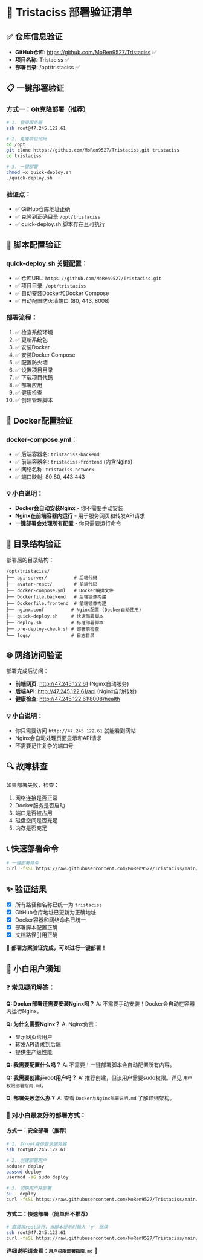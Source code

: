 # 🚀 Tristaciss 部署验证清单

## ✅ 仓库信息验证
- **GitHub仓库**: https://github.com/MoRen9527/Tristaciss ✅
- **项目名称**: Tristaciss ✅
- **部署目录**: /opt/tristaciss ✅

## 📋 一键部署验证

### 方式一：Git克隆部署（推荐）
```bash
# 1. 登录服务器
ssh root@47.245.122.61

# 2. 克隆项目代码
cd /opt
git clone https://github.com/MoRen9527/Tristaciss.git tristaciss
cd tristaciss

# 3. 一键部署
chmod +x quick-deploy.sh
./quick-deploy.sh
```

### 验证点：
- ✅ GitHub仓库地址正确
- ✅ 克隆到正确目录 `/opt/tristaciss`
- ✅ quick-deploy.sh 脚本存在且可执行

## 🔧 脚本配置验证

### quick-deploy.sh 关键配置：
- ✅ 仓库URL: `https://github.com/MoRen9527/Tristaciss.git`
- ✅ 项目目录: `/opt/tristaciss`
- ✅ 自动安装Docker和Docker Compose
- ✅ 自动配置防火墙端口 (80, 443, 8008)

### 部署流程：
1. ✅ 检查系统环境
2. ✅ 更新系统包
3. ✅ 安装Docker
4. ✅ 安装Docker Compose
5. ✅ 配置防火墙
6. ✅ 设置项目目录
7. ✅ 下载项目代码
8. ✅ 部署应用
9. ✅ 健康检查
10. ✅ 创建管理脚本

## 🐳 Docker配置验证

### docker-compose.yml：
- ✅ 后端容器名: `tristaciss-backend`
- ✅ 前端容器名: `tristaciss-frontend` (内含Nginx)
- ✅ 网络名称: `tristaciss-network`
- ✅ 端口映射: 80:80, 443:443

### 💡 小白说明：
- **Docker会自动安装Nginx** - 你不需要手动安装
- **Nginx在前端容器内运行** - 用于服务网页和转发API请求
- **一键部署会处理所有配置** - 你只需要运行命令

## 📁 目录结构验证

部署后的目录结构：
```
/opt/tristaciss/
├── api-server/          # 后端代码
├── avatar-react/        # 前端代码
├── docker-compose.yml   # Docker编排文件
├── Dockerfile.backend   # 后端镜像构建
├── Dockerfile.frontend  # 前端镜像构建
├── nginx.conf          # Nginx配置 (Docker自动使用)
├── quick-deploy.sh     # 快速部署脚本
├── deploy.sh           # 标准部署脚本
├── pre-deploy-check.sh # 部署前检查
└── logs/               # 日志目录
```

## 🌐 网络访问验证

部署完成后访问：
- **前端网页**: http://47.245.122.61 (Nginx自动服务)
- **后端API**: http://47.245.122.61/api (Nginx自动转发)
- **健康检查**: http://47.245.122.61:8008/health

### 💡 小白说明：
- 你只需要访问 `http://47.245.122.61` 就能看到网站
- Nginx会自动处理页面显示和API请求
- 不需要记住复杂的端口号

## 🔍 故障排查

如果部署失败，检查：
1. 网络连接是否正常
2. Docker服务是否启动
3. 端口是否被占用
4. 磁盘空间是否充足
5. 内存是否充足

## 📞 快速部署命令

```bash
# 一键部署命令
curl -fsSL https://raw.githubusercontent.com/MoRen9527/Tristaciss/main/quick-deploy.sh | bash
```

## ✨ 验证结果

- [x] 所有路径和名称已统一为 `tristaciss`
- [x] GitHub仓库地址已更新为正确地址
- [x] Docker容器和网络命名已统一
- [x] 部署脚本配置正确
- [x] 文档路径引用正确

🎉 **部署方案验证完成，可以进行一键部署！**

## 🔰 小白用户须知

### ❓ 常见疑问解答：

**Q: Docker部署还需要安装Nginx吗？**
A: 不需要手动安装！Docker会自动在容器内运行Nginx。

**Q: 为什么需要Nginx？**
A: Nginx负责：
- 显示网页给用户
- 转发API请求到后端
- 提供生产级性能

**Q: 我需要配置什么吗？**
A: 不需要！一键部署脚本会自动配置所有内容。

**Q: 我需要创建非root用户吗？**
A: 推荐创建，但该用户需要sudo权限。详见 `用户权限部署指南.md`。

**Q: 部署失败怎么办？**
A: 查看 `Docker与Nginx部署说明.md` 了解详细架构。

### 🚀 对小白最友好的部署方式：

#### 方式一：安全部署（推荐）
```bash
# 1. 以root身份登录服务器
ssh root@47.245.122.61

# 2. 创建部署用户
adduser deploy
passwd deploy
usermod -aG sudo deploy

# 3. 切换用户并部署
su - deploy
curl -fsSL https://raw.githubusercontent.com/MoRen9527/Tristaciss/main/quick-deploy.sh | bash
```

#### 方式二：快速部署（简单但不推荐）
```bash
# 直接用root运行，当脚本提示时输入 'y' 继续
ssh root@47.245.122.61
curl -fsSL https://raw.githubusercontent.com/MoRen9527/Tristaciss/main/quick-deploy.sh | bash
```

**详细说明请查看：`用户权限部署指南.md`** 🎉